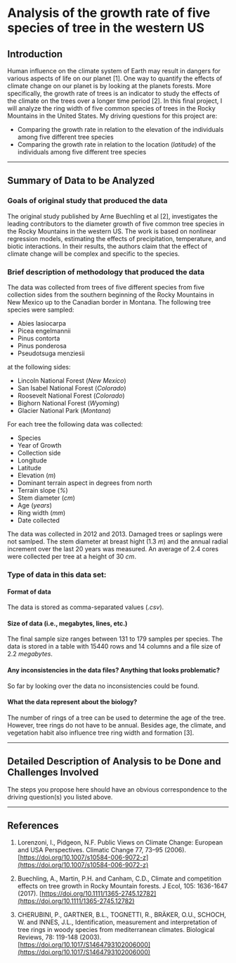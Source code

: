 # Analysis of the growth rate of five species of tree in the western US

## Introduction

Human influence on the climate system of Earth may result in dangers for various aspects of life on our planet [1]. One way to quantify the effects of climate change on our planet is by looking at the planets forests. More specifically, the growth rate of trees is an indicator to study the effects of the climate on the trees over a longer time period [2]. In this final project, I will analyze the ring width of five common species of trees in the Rocky Mountains in the United States. My driving questions for this project are:
* Comparing the growth rate in relation to the elevation of the individuals among five different tree species
* Comparing the growth rate in relation to the location (_latitude_) of the individuals among five different tree species


<hr>

## Summary of Data to be Analyzed

### Goals of original study that produced the data
The original study published by Arne Buechling et al [2], investigates the leading contributors to the diameter growth of five common tree species in the Rocky Mountains in the western US. The work is based on nonlinear regression models, estimating the effects of precipitation, temperature, and biotic interactions. In their results, the authors claim that the effect of climate change will be complex and specific to the species.  

### Brief description of methodology that produced the data

The data was collected from trees of five different species from five collection sides from the southern beginning of the Rocky Mountains in New Mexico up to the Canadian border in Montana. The following tree species were sampled:

* Abies lasiocarpa
* Picea engelmannii
* Pinus contorta
* Pinus ponderosa
* Pseudotsuga menziesii

at the following sides:

* Lincoln National Forest (_New Mexico_)
* San Isabel National Forest (_Colorado_)
* Roosevelt National Forest (_Colorado_)
* Bighorn National Forest (_Wyoming_)
* Glacier National Park (_Montana_)

For each tree the following data was collected:
* Species
* Year of Growth
* Collection side
* Longitude
* Latitude
* Elevation (_m_)
* Dominant terrain aspect in degrees from north
* Terrain slope (_%_)
* Stem diameter (_cm_)
* Age (_years_)
* Ring width (_mm_)
* Date collected

The data was collected in 2012 and 2013. Damaged trees or saplings were not samlped.  The stem diameter at breast hight (1.3 _m_) and the annual radial increment over the last 20 years was measured. An average of 2.4 cores were collected per tree at a height of 30 _cm_.

### Type of data in this data set:  

#### Format of data  

The data is stored as comma-separated values (_.csv_).

#### Size of data (i.e., megabytes, lines, etc.)

The final sample size ranges between 131 to 179 samples per species. The data is stored in a table with 15440 rows and 14 columns and a file size of 2.2 _megabytes_.


#### Any inconsistencies in the data files?  Anything that looks problematic?  

So far by looking over the data no inconsistencies could be found.

#### What the data represent about the biology?

The number of rings of a tree can be used to determine the age of the tree. However, tree rings do not have to be annual. Besides age, the climate, and vegetation habit also influence tree ring width and formation  [3].


<hr>

## Detailed Description of Analysis to be Done and Challenges Involved

The steps you propose here should have an obvious correspondence to the driving question(s) you listed above.






<hr>

## References

1. Lorenzoni, I., Pidgeon, N.F. Public Views on Climate Change: European and USA Perspectives. Climatic Change 77, 73–95 (2006). [https://doi.org/10.1007/s10584-006-9072-z](https://doi.org/10.1007/s10584-006-9072-z)

2. Buechling, A., Martin, P.H. and Canham, C.D., Climate and competition effects on tree growth in Rocky Mountain forests. J Ecol, 105: 1636-1647 (2017). [https://doi.org/10.1111/1365-2745.12782](https://doi.org/10.1111/1365-2745.12782)

3. CHERUBINI, P., GARTNER, B.L., TOGNETTI, R., BRÄKER, O.U., SCHOCH, W. and INNES, J.L., Identification, measurement and interpretation of tree rings in woody species from mediterranean climates. Biological Reviews, 78: 119-148 (2003). [https://doi.org/10.1017/S1464793102006000](https://doi.org/10.1017/S1464793102006000)

